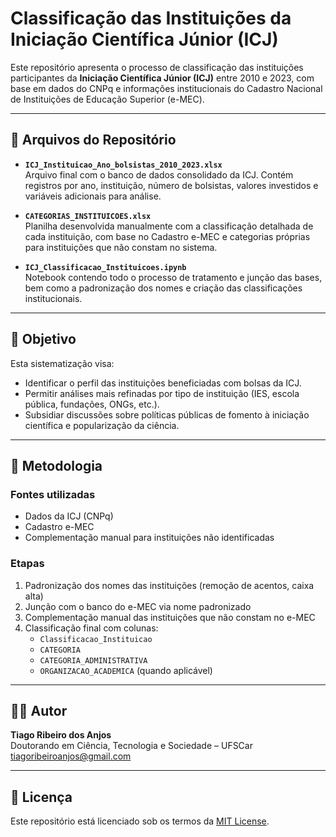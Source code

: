 # Classificação das Instituições da Iniciação Científica Júnior (ICJ)

Este repositório apresenta o processo de classificação das instituições participantes da **Iniciação Científica Júnior (ICJ)** entre 2010 e 2023, com base em dados do CNPq e informações institucionais do Cadastro Nacional de Instituições de Educação Superior (e-MEC).

---

## 📁 Arquivos do Repositório

- **`ICJ_Instituicao_Ano_bolsistas_2010_2023.xlsx`**  
  Arquivo final com o banco de dados consolidado da ICJ. Contém registros por ano, instituição, número de bolsistas, valores investidos e variáveis adicionais para análise.

- **`CATEGORIAS_INSTITUICOES.xlsx`**  
  Planilha desenvolvida manualmente com a classificação detalhada de cada instituição, com base no Cadastro e-MEC e categorias próprias para instituições que não constam no sistema.

- **`ICJ_Classificacao_Instituicoes.ipynb`**  
  Notebook contendo todo o processo de tratamento e junção das bases, bem como a padronização dos nomes e criação das classificações institucionais.

---

## 🔎 Objetivo

Esta sistematização visa:

- Identificar o perfil das instituições beneficiadas com bolsas da ICJ.
- Permitir análises mais refinadas por tipo de instituição (IES, escola pública, fundações, ONGs, etc.).
- Subsidiar discussões sobre políticas públicas de fomento à iniciação científica e popularização da ciência.

---

## 🧩 Metodologia

### Fontes utilizadas
- Dados da ICJ (CNPq)
- Cadastro e-MEC
- Complementação manual para instituições não identificadas

### Etapas
1. Padronização dos nomes das instituições (remoção de acentos, caixa alta)
2. Junção com o banco do e-MEC via nome padronizado
3. Complementação manual das instituições que não constam no e-MEC
4. Classificação final com colunas:
   - `Classificacao_Instituicao`
   - `CATEGORIA`
   - `CATEGORIA_ADMINISTRATIVA`
   - `ORGANIZACAO_ACADEMICA` (quando aplicável)

---

## 👨‍🎓 Autor

**Tiago Ribeiro dos Anjos**  
Doutorando em Ciência, Tecnologia e Sociedade – UFSCar  
[tiagoribeiroanjos@gmail.com](mailto:tiagoribeiroanjos@gmail.com)

---

## 📘 Licença

Este repositório está licenciado sob os termos da [MIT License](LICENSE).


